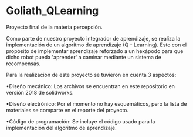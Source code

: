 # Goliath_QLearning
Proyecto final de la materia percepción. 

Como parte de nuestro proyecto integrador de aprendizaje, se realiza la implementación de un algoritmo de aprendizaje (Q - Learning). 
Esto con el propósito de implementar aprendizaje reforzado a un hexápodo para que dicho robot pueda 'aprender' a caminar mediante un sistema de recompensas.

Para la realización de este proyecto se tuvieron en cuenta 3 aspectos:

•Diseño mecánico: Los archivos se encuentran en este repositorio en versión 2018 de solidworks. 

•Diseño electrónico: Por el momento no hay esquemáticos, pero la lista de materiales se comparte en el reporte del proyecto.

•Código de programación: Se incluye el código usado para la implementación del algoritmo de aprendizaje. 
